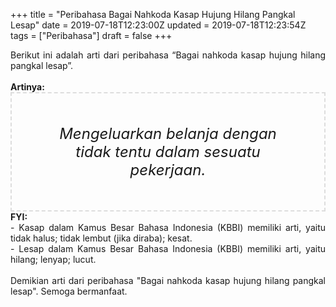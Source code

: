 +++
title = "Peribahasa Bagai Nahkoda Kasap Hujung Hilang Pangkal Lesap"
date = 2019-07-18T12:23:00Z
updated = 2019-07-18T12:23:54Z
tags = ["Peribahasa"]
draft = false
+++

<div dir="ltr" style="text-align: left;" trbidi="on"><div style="text-align: justify;">Berikut ini adalah arti dari peribahasa “Bagai nahkoda kasap hujung hilang pangkal lesap”.</div><br /><div style="text-align: justify;"><b>Artinya:</b></div><div style="border: 2px dashed #ddd; font-size: 24px; height: auto; margin: 0 auto; padding: 50px; text-align: center; width: auto;"><i>Mengeluarkan belanja dengan tidak tentu dalam sesuatu pekerjaan.</i></div><div style="text-align: justify;"><b>FYI:</b><br />- Kasap dalam Kamus Besar Bahasa Indonesia (KBBI) memiliki arti, yaitu tidak halus; tidak lembut (jika diraba); kesat.<br />- Lesap dalam Kamus Besar Bahasa Indonesia (KBBI) memiliki arti, yaitu hilang; lenyap; lucut.<br /><br /></div><div style="text-align: justify;">Demikian arti dari peribahasa "Bagai nahkoda kasap hujung hilang pangkal lesap". Semoga bermanfaat.</div></div>
